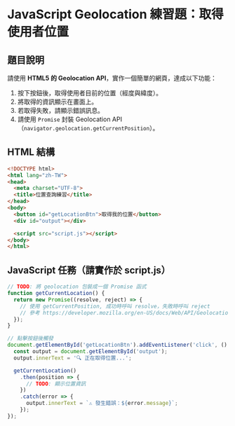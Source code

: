 # JavaScript Geolocation 練習題：取得使用者位置

## 題目說明

請使用 **HTML5 的 Geolocation API**，實作一個簡單的網頁，達成以下功能：

1. 按下按鈕後，取得使用者目前的位置（經度與緯度）。
2. 將取得的資訊顯示在畫面上。
3. 若取得失敗，請顯示錯誤訊息。
4. 請使用 `Promise` 封裝 Geolocation API（`navigator.geolocation.getCurrentPosition`）。


## HTML 結構

```html
<!DOCTYPE html>
<html lang="zh-TW">
<head>
  <meta charset="UTF-8">
  <title>位置查詢練習</title>
</head>
<body>
  <button id="getLocationBtn">取得我的位置</button>
  <div id="output"></div>

  <script src="script.js"></script>
</body>
</html>
```

## JavaScript 任務（請實作於 script.js）

```javascript
// TODO: 將 geolocation 包裝成一個 Promise 函式
function getCurrentLocation() {
  return new Promise((resolve, reject) => {
    // 使用 getCurrentPosition, 成功時呼叫 resolve，失敗時呼叫 reject
    // 參考 https://developer.mozilla.org/en-US/docs/Web/API/Geolocation/getCurrentPosition
  });
}

// 點擊按鈕後觸發
document.getElementById('getLocationBtn').addEventListener('click', () => {
  const output = document.getElementById('output');
  output.innerText = '🔍 正在取得位置...';

  getCurrentLocation()
    .then(position => {
      // TODO: 顯示位置資訊
    })
    .catch(error => {
      output.innerText = `⚠️ 發生錯誤：${error.message}`;
    });
});
```
